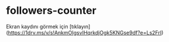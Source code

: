 # followers-counter

Ekran kaydını görmek için [tıklayın] (https://1drv.ms/v/s!AnkmOIgsvIHqrkdjOgk5KNGse9df?e=Ls2FrI)
